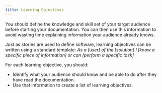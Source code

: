 ```yaml
---
title: Learning Objectives
---
```


You should define the knowledge and skill set of your target audience before starting your documentation. You can then use this information to avoid wasting time explaining information your audience already knows.

Just as stories are used to define software, learning objectives can be written using a standard template: *As a [user] of the [solution] I [know a specific piece of information] or can [perform a specific task]*


For each learning objective, you should:

* Identify what your audience should know and be able to do after they have read the documentation.
* Use that information to create a list of learning objectives.
